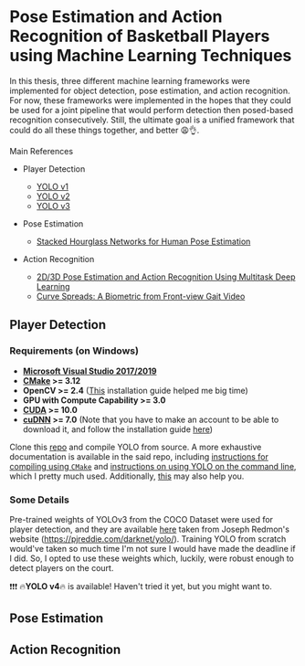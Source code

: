 # Pose Estimation and Action Recognition of Basketball Players using Machine Learning Techniques
In this thesis, three different machine learning frameworks were implemented for object detection, pose estimation, and action recognition. For now, these frameworks were implemented in the hopes that they could be used for a joint pipeline that would perform detection then posed-based recognition consecutively. Still, the ultimate goal is a unified framework that could do all these things together, and better :weary::ok_hand:. 

Main References

* Player Detection
  * [YOLO v1](https://ieeexplore.ieee.org/document/7780460)
  * [YOLO v2](https://arxiv.org/abs/1612.08242)
  * [YOLO v3](https://arxiv.org/abs/1804.02767)

* Pose Estimation
  * [Stacked Hourglass Networks for Human Pose Estimation](https://link.springer.com/chapter/10.1007%2F978-3-319-46484-8_29)

* Action Recognition
  * [2D/3D Pose Estimation and Action Recognition Using Multitask Deep Learning](https://ieeexplore.ieee.org/document/8578637)
  * [Curve Spreads: A Biometric from Front-view Gait Video](https://www.sciencedirect.com/science/article/abs/pii/S0167865504001217?via%3Dihub)

## Player Detection

### Requirements (on Windows)

* **[Microsoft Visual Studio 2017/2019](https://visualstudio.microsoft.com/)**
* **[CMake](https://cmake.org/download/) >= 3.12**
* **OpenCV >= 2.4** ([This](https://www.learnopencv.com/install-opencv-4-on-windows/) installation guide helped me big time)
* **GPU with Compute Capability >= 3.0**
* **[CUDA](https://developer.nvidia.com/cuda-downloads) >= 10.0**
* **[cuDNN](https://developer.nvidia.com/cudnn) >= 7.0** (Note that you have to make an account to be able to download it, and follow the installation guide [here](https://docs.nvidia.com/deeplearning/cudnn/install-guide/index.html#install-windows))

Clone this [repo](https://github.com/AlexeyAB/darknet) and compile YOLO from source. A more exhaustive documentation is available in the said repo, including [instructions for compiling using `CMake`](https://github.com/AlexeyAB/darknet#how-to-compile-on-windows-using-cmake) and [instructions on using YOLO on the command line](https://github.com/AlexeyAB/darknet#how-to-use-on-the-command-line), which I pretty much used. Additionally, [this](https://medium.com/analytics-vidhya/installing-darknet-on-windows-462d84840e5a) may also help you.

### Some Details

Pre-trained weights of YOLOv3 from the COCO Dataset were used for player detection, and they are available [here](https://pjreddie.com/media/files/yolov3.weights) taken from Joseph Redmon's website (https://pjreddie.com/darknet/yolo/). Training YOLO from scratch would've taken so much time I'm not sure I would have made the deadline if I did. So, I opted to use these weights which, luckily, were robust enough to detect players on the court.

:exclamation::exclamation::exclamation: :fire:**YOLO v4**:fire: is available! Haven't tried it yet, but you might want to.

## Pose Estimation

## Action Recognition

